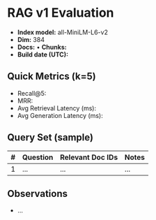 # RAG v1 Evaluation

- **Index model:** all-MiniLM-L6-v2
- **Dim:** 384
- **Docs:** <TBD> • **Chunks:** <TBD>
- **Build date (UTC):** <TBD>

## Quick Metrics (k=5)
- Recall@5: <TBD>
- MRR: <TBD>
- Avg Retrieval Latency (ms): <TBD>
- Avg Generation Latency (ms): <TBD>

## Query Set (sample)
| # | Question | Relevant Doc IDs | Notes |
|---|----------|-------------------|-------|
| 1 | ...      | ...               | ...   |

## Observations
- ...
